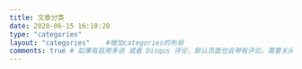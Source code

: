 ```yaml
---
title: 文章分类
date: 2020-06-15 16:10:20
type: "categories"
layout: "categories"    #增加categories的布局
comments: true # 如果有启用多说 或者 Disqus 评论，默认页面也会带有评论。需要关闭的话，设置为 false
---
```

